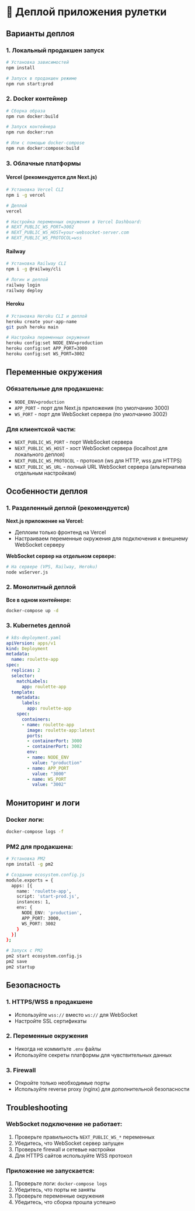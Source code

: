 # 🚀 Деплой приложения рулетки

## Варианты деплоя

### 1. Локальный продакшен запуск

```bash
# Установка зависимостей
npm install

# Запуск в продакшен режиме
npm run start:prod
```

### 2. Docker контейнер

```bash
# Сборка образа
npm run docker:build

# Запуск контейнера
npm run docker:run

# Или с помощью docker-compose
npm run docker:compose:build
```

### 3. Облачные платформы

#### Vercel (рекомендуется для Next.js)

```bash
# Установка Vercel CLI
npm i -g vercel

# Деплой
vercel

# Настройка переменных окружения в Vercel Dashboard:
# NEXT_PUBLIC_WS_PORT=3002
# NEXT_PUBLIC_WS_HOST=your-websocket-server.com
# NEXT_PUBLIC_WS_PROTOCOL=wss
```

#### Railway

```bash
# Установка Railway CLI
npm i -g @railway/cli

# Логин и деплой
railway login
railway deploy
```

#### Heroku

```bash
# Установка Heroku CLI и деплой
heroku create your-app-name
git push heroku main

# Настройка переменных окружения
heroku config:set NODE_ENV=production
heroku config:set APP_PORT=3000
heroku config:set WS_PORT=3002
```

## Переменные окружения

### Обязательные для продакшена:

- `NODE_ENV=production`
- `APP_PORT` - порт для Next.js приложения (по умолчанию 3000)
- `WS_PORT` - порт для WebSocket сервера (по умолчанию 3002)

### Для клиентской части:

- `NEXT_PUBLIC_WS_PORT` - порт WebSocket сервера
- `NEXT_PUBLIC_WS_HOST` - хост WebSocket сервера (localhost для локального деплоя)
- `NEXT_PUBLIC_WS_PROTOCOL` - протокол (ws для HTTP, wss для HTTPS)
- `NEXT_PUBLIC_WS_URL` - полный URL WebSocket сервера (альтернатива отдельным настройкам)

## Особенности деплоя

### 1. Разделенный деплой (рекомендуется)

**Next.js приложение на Vercel:**

- Деплоим только фронтенд на Vercel
- Настраиваем переменные окружения для подключения к внешнему WebSocket серверу

**WebSocket сервер на отдельном сервере:**

```bash
# На сервере (VPS, Railway, Heroku)
node wsServer.js
```

### 2. Монолитный деплой

**Все в одном контейнере:**

```bash
docker-compose up -d
```

### 3. Kubernetes деплой

```yaml
# k8s-deployment.yaml
apiVersion: apps/v1
kind: Deployment
metadata:
  name: roulette-app
spec:
  replicas: 2
  selector:
    matchLabels:
      app: roulette-app
  template:
    metadata:
      labels:
        app: roulette-app
    spec:
      containers:
      - name: roulette-app
        image: roulette-app:latest
        ports:
        - containerPort: 3000
        - containerPort: 3002
        env:
        - name: NODE_ENV
          value: "production"
        - name: APP_PORT
          value: "3000"
        - name: WS_PORT
          value: "3002"
```

## Мониторинг и логи

### Docker логи:

```bash
docker-compose logs -f
```

### PM2 для продакшена:

```bash
# Установка PM2
npm install -g pm2

# Создание ecosystem.config.js
module.exports = {
  apps: [{
    name: 'roulette-app',
    script: 'start-prod.js',
    instances: 1,
    env: {
      NODE_ENV: 'production',
      APP_PORT: 3000,
      WS_PORT: 3002
    }
  }]
};

# Запуск с PM2
pm2 start ecosystem.config.js
pm2 save
pm2 startup
```

## Безопасность

### 1. HTTPS/WSS в продакшене

- Используйте `wss://` вместо `ws://` для WebSocket
- Настройте SSL сертификаты

### 2. Переменные окружения

- Никогда не коммитьте `.env` файлы
- Используйте секреты платформы для чувствительных данных

### 3. Firewall

- Откройте только необходимые порты
- Используйте reverse proxy (nginx) для дополнительной безопасности

## Troubleshooting

### WebSocket подключение не работает:

1. Проверьте правильность `NEXT_PUBLIC_WS_*` переменных
2. Убедитесь, что WebSocket сервер запущен
3. Проверьте firewall и сетевые настройки
4. Для HTTPS сайтов используйте WSS протокол

### Приложение не запускается:

1. Проверьте логи: `docker-compose logs`
2. Убедитесь, что порты не заняты
3. Проверьте переменные окружения
4. Убедитесь, что сборка прошла успешно 